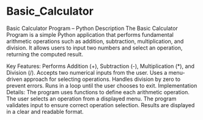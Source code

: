 # Basic_Calculator
Basic Calculator Program – Python Description
The Basic Calculator Program is a simple Python application that performs fundamental arithmetic operations such as addition, subtraction, multiplication, and division. It allows users to input two numbers and select an operation, returning the computed result.

Key Features:
Performs Addition (+), Subtraction (-), Multiplication (*), and Division (/).
Accepts two numerical inputs from the user.
Uses a menu-driven approach for selecting operations.
Handles division by zero to prevent errors.
Runs in a loop until the user chooses to exit.
Implementation Details:
The program uses functions to define each arithmetic operation.
The user selects an operation from a displayed menu.
The program validates input to ensure correct operation selection.
Results are displayed in a clear and readable format.
